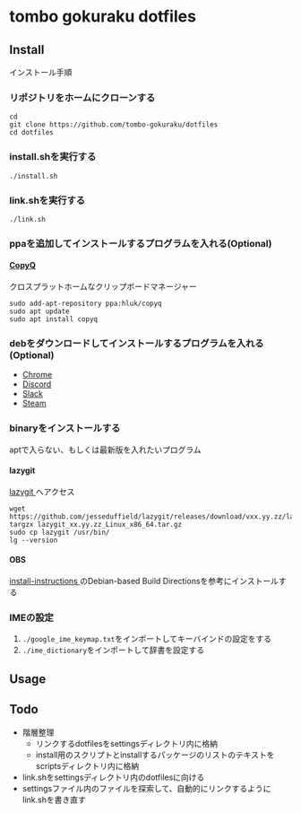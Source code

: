 # tombo gokuraku dotfiles

## Install
インストール手順

### リポジトリをホームにクローンする
```
cd
git clone https://github.com/tombo-gokuraku/dotfiles
cd dotfiles
```
### install.shを実行する
```
./install.sh
```
### link.shを実行する
```
./link.sh
```

### ppaを追加してインストールするプログラムを入れる(Optional)
#### [ CopyQ ](https://github.com/hluk/CopyQ)
クロスプラットホームなクリップボードマネージャー
```
sudo add-apt-repository ppa:hluk/copyq
sudo apt update
sudo apt install copyq
```
### debをダウンロードしてインストールするプログラムを入れる(Optional)
 - [ Chrome ](https://www.google.com/chrome/)
 - [ Discord ](https://discordapp.com/download)
 - [ Slack ](https://slack.com/intl/ja-jp/downloads/linux)
 - [ Steam ](https://store.steampowered.com/about/)
### binaryをインストールする
aptで入らない、もしくは最新版を入れたいプログラム
#### lazygit
[ lazygit ]( https://github.com/jesseduffield/lazygit/releases )へアクセス
```
wget https://github.com/jesseduffield/lazygit/releases/download/vxx.yy.zz/lazygit_xx.yy.zz_Linux_x86_64.tar.gz
targzx lazygit_xx.yy.zz_Linux_x86_64.tar.gz
sudo cp lazygit /usr/bin/
lg --version
```

#### OBS
[ install-instructions ](https://obsproject.com/wiki/install-instructions#linux)のDebian-based Build Directionsを参考にインストールする

### IMEの設定
1. `./google_ime_keymap.txt`をインポートしてキーバインドの設定をする
1. `./ime_dictionary`をインポートして辞書を設定する

## Usage

## Todo
- 階層整理
  - リンクするdotfilesをsettingsディレクトリ内に格納
  - install用のスクリプトとinstallするパッケージのリストのテキストをscriptsディレクトリ内に格納
- link.shをsettingsディレクトリ内のdotfilesに向ける
- settingsファイル内のファイルを探索して、自動的にリンクするようにlink.shを書き直す
